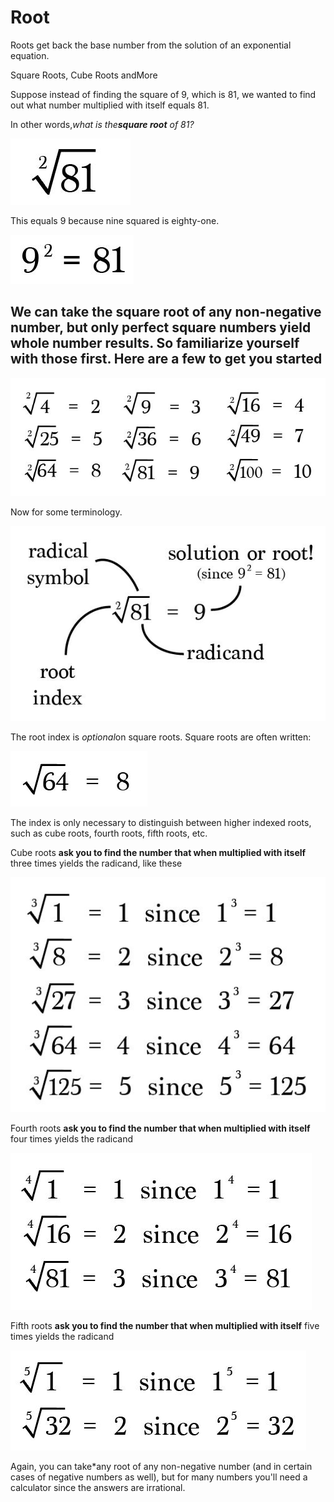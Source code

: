 # Root

Roots get back the base number from the solution of an exponential equation.

Square Roots, Cube Roots andMore

Suppose instead of finding the square of 9, which is 81, we wanted to find out what number multiplied with itself equals 81.

In other words,*what is the**square root** of 81?*

![image](../../media/Root-image1.jpg)

This equals 9 because nine squared is eighty-one.

![image](../../media/Root-image2.jpg)

## We can take the square root of any non-negative number, but only perfect square numbers yield whole number results. So familiarize yourself with those first. Here are a few to get you started

![image](../../media/Root-image3.jpg)

Now for some terminology.

![image](../../media/Root-image4.jpg)

The root index is *optional*on square roots. Square roots are often written:

![image](../../media/Root-image5.jpg)

The index is only necessary to distinguish between higher indexed roots, such as cube roots, fourth roots, fifth roots, etc.

Cube roots **ask you to find the number that when multiplied with itself** three times yields the radicand, like these

![image](../../media/Root-image6.jpg)

Fourth roots **ask you to find the number that when multiplied with itself** four times yields the radicand

![image](../../media/Root-image7.jpg)

Fifth roots **ask you to find the number that when multiplied with itself** five times yields the radicand

![image](../../media/Root-image8.jpg)

Again, you can take*any root of any non-negative number (and in certain cases of negative numbers as well), but for many numbers you'll need a calculator since the answers are irrational.
